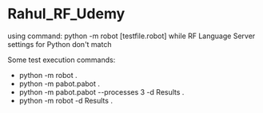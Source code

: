 # Rahul_RF_Udemy

using command: python -m robot [testfile.robot] while RF Language Server settings for Python don't match

Some test execution commands:

- python -m robot .
- python -m pabot.pabot .
- python -m pabot.pabot --processes 3 -d Results .
- python -m robot -d Results .
